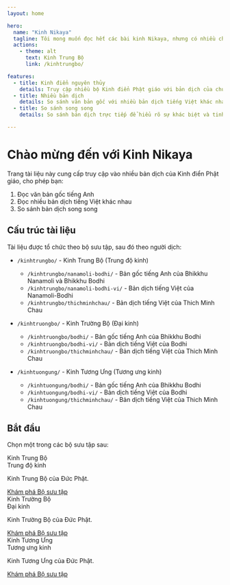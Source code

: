 ```yaml
---
layout: home

hero:
  name: "Kinh Nikaya"
  tagline: Tôi mong muốn đọc hết các bài kinh Nikaya, nhưng có nhiều chỗ khó hiểu, Khám phá Kinh Nikaya dưới góc nhìn mới
  actions:
    - theme: alt
      text: Kinh Trung Bộ
      link: /kinhtrungbo/

features:
  - title: Kinh điển nguyên thủy
    details: Truy cập nhiều bộ Kinh điển Phật giáo với bản dịch của chúng
  - title: Nhiều bản dịch
    details: So sánh văn bản gốc với nhiều bản dịch tiếng Việt khác nhau
  - title: So sánh song song
    details: So sánh bản dịch trực tiếp để hiểu rõ sự khác biệt và tinh tế

---
```


# Chào mừng đến với Kinh Nikaya

Trang tài liệu này cung cấp truy cập vào nhiều bản dịch của Kinh điển Phật giáo, cho phép bạn:

1. Đọc văn bản gốc tiếng Anh
2. Đọc nhiều bản dịch tiếng Việt khác nhau
3. So sánh bản dịch song song

## Cấu trúc tài liệu

Tài liệu được tổ chức theo bộ sưu tập, sau đó theo người dịch:

- `/kinhtrungbo/` - Kinh Trung Bộ (Trung độ kinh)
  - `/kinhtrungbo/nanamoli-bodhi/` - Bản gốc tiếng Anh của Bhikkhu Nanamoli và Bhikkhu Bodhi
  - `/kinhtrungbo/nanamoli-bodhi-vi/` - Bản dịch tiếng Việt của Nanamoli-Bodhi
  - `/kinhtrungbo/thichminhchau/` - Bản dịch tiếng Việt của Thich Minh Chau

- `/kinhtruongbo/` - Kinh Trường Bộ (Đại kinh)
  - `/kinhtruongbo/bodhi/` - Bản gốc tiếng Anh của Bhikkhu Bodhi
  - `/kinhtruongbo/bodhi-vi/` - Bản dịch tiếng Việt của Bodhi
  - `/kinhtruongbo/thichminhchau/` - Bản dịch tiếng Việt của Thich Minh Chau

- `/kinhtuongung/` - Kinh Tương Ưng (Tương ưng kinh)
  - `/kinhtuongung/bodhi/` - Bản gốc tiếng Anh của Bhikkhu Bodhi
  - `/kinhtuongung/bodhi-vi/` - Bản dịch tiếng Việt của Bodhi
  - `/kinhtuongung/thichminhchau/` - Bản dịch tiếng Việt của Thich Minh Chau

## Bắt đầu

Chọn một trong các bộ sưu tập sau:

<div class="translation-grid">
  <div class="translation-card">
    <div class="translation-title">Kinh Trung Bộ</div>
    <div class="translation-author">Trung độ kinh</div>
    <p>Kinh Trung Bộ của Đức Phật.</p>
    <a href="/kinhtrungbo/">Khám phá Bộ sưu tập</a>
  </div>

  <div class="translation-card">
    <div class="translation-title">Kinh Trường Bộ</div>
    <div class="translation-author">Đại kinh</div>
    <p>Kinh Trường Bộ của Đức Phật.</p>
    <a href="/kinhtruongbo/">Khám phá Bộ sưu tập</a>
  </div>

  <div class="translation-card">
    <div class="translation-title">Kinh Tương Ưng</div>
    <div class="translation-author">Tương ưng kinh</div>
    <p>Kinh Tương Ưng của Đức Phật.</p>
    <a href="/kinhtuongung/">Khám phá Bộ sưu tập</a>
  </div>
</div>
